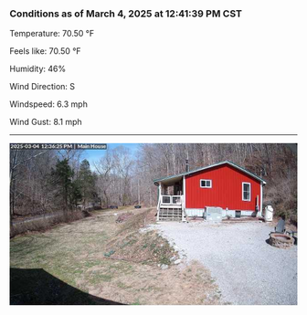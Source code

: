 ### Conditions as of March 4, 2025 at 12:41:39 PM CST 

Temperature: 70.50 &deg;F

Feels like: 70.50 &deg;F

Humidity: 46%

Wind Direction: S

Windspeed: 6.3 mph

Wind Gust: 8.1 mph

---

<img src="./images/latest.jpeg"/>

